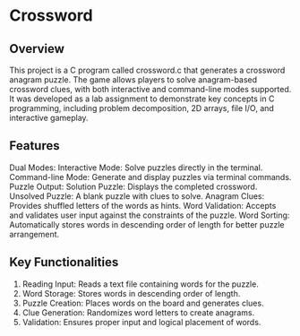 # Crossword

## Overview
This project is a C program called crossword.c that generates a crossword anagram puzzle. The game allows players to solve anagram-based crossword clues, with both interactive and command-line modes supported. It was developed as a lab assignment to demonstrate key concepts in C programming, including problem decomposition, 2D arrays, file I/O, and interactive gameplay.

## Features
Dual Modes:
Interactive Mode: Solve puzzles directly in the terminal.
Command-line Mode: Generate and display puzzles via terminal commands.
Puzzle Output:
Solution Puzzle: Displays the completed crossword.
Unsolved Puzzle: A blank puzzle with clues to solve.
Anagram Clues: Provides shuffled letters of the words as hints.
Word Validation: Accepts and validates user input against the constraints of the puzzle.
Word Sorting: Automatically stores words in descending order of length for better puzzle arrangement.

## Key Functionalities
1. Reading Input: Reads a text file containing words for the puzzle.
2. Word Storage: Stores words in descending order of length.
3. Puzzle Creation: Places words on the board and generates clues.
4. Clue Generation: Randomizes word letters to create anagrams.
5. Validation: Ensures proper input and logical placement of words.
